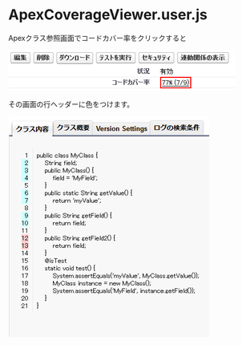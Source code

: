 ApexCoverageViewer.user.js
==========================

Apexクラス参照画面でコードカバー率をクリックすると

![image1](screenshot1.png)

その画面の行ヘッダーに色をつけます。

![image2](screenshot2.png)
